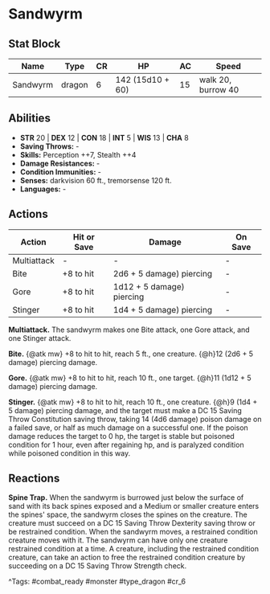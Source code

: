 # Sandwyrm

## Stat Block

| Name | Type | CR | HP | AC | Speed |
|------|------|----|----|----|-------|
| Sandwyrm | dragon | 6 | 142 (15d10 + 60) | 15 | walk 20, burrow 40 |

## Abilities

- **STR** 20 | **DEX** 12 | **CON** 18 | **INT** 5 | **WIS** 13 | **CHA** 8
- **Saving Throws:** -  
- **Skills:** Perception ++7, Stealth ++4  
- **Damage Resistances:** -  
- **Condition Immunities:** -  
- **Senses:** darkvision 60 ft., tremorsense 120 ft.  
- **Languages:** -


## Actions

| Action | Hit or Save | Damage | On Save |
|--------|--------------|--------|----------|
| Multiattack | - | - | - |
| Bite | +8 to hit | 2d6 + 5 damage) piercing | - |
| Gore | +8 to hit | 1d12 + 5 damage) piercing | - |
| Stinger | +8 to hit | 1d4 + 5 damage) piercing | - |

**Multiattack.** The sandwyrm makes one Bite attack, one Gore attack, and one Stinger attack.

**Bite.** {@atk mw} +8 to hit to hit, reach 5 ft., one creature. {@h}12 (2d6 + 5 damage) piercing damage.

**Gore.** {@atk mw} +8 to hit to hit, reach 10 ft., one target. {@h}11 (1d12 + 5 damage) piercing damage.

**Stinger.** {@atk mw} +8 to hit to hit, reach 10 ft., one creature. {@h}9 (1d4 + 5 damage) piercing damage, and the target must make a DC 15 Saving Throw Constitution saving throw, taking 14 (4d6 damage) poison damage on a failed save, or half as much damage on a successful one. If the poison damage reduces the target to 0 hp, the target is stable but poisoned condition for 1 hour, even after regaining hp, and is paralyzed condition while poisoned condition in this way.

## Reactions

**Spine Trap.** When the sandwyrm is burrowed just below the surface of sand with its back spines exposed and a Medium or smaller creature enters the spines' space, the sandwyrm closes the spines on the creature. The creature must succeed on a DC 15 Saving Throw Dexterity saving throw or be restrained condition. When the sandwyrm moves, a restrained condition creature moves with it. The sandwyrm can have only one creature restrained condition at a time. A creature, including the restrained condition creature, can take an action to free the restrained condition creature by succeeding on a DC 15 Saving Throw Strength check.



^Tags: #combat_ready #monster #type_dragon #cr_6